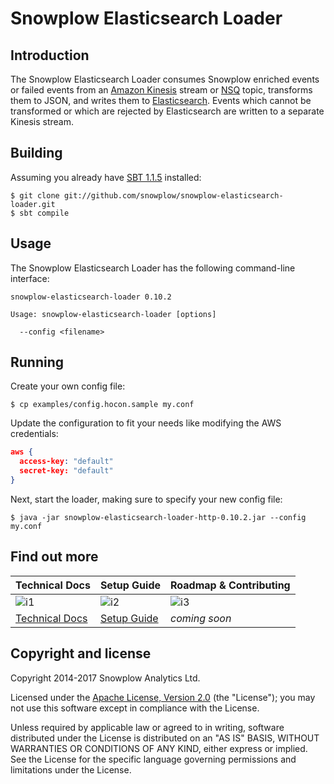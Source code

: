 # Snowplow Elasticsearch Loader

## Introduction

The Snowplow Elasticsearch Loader consumes Snowplow enriched events or failed events from an
[Amazon Kinesis][kinesis] stream or [NSQ][nsq] topic, transforms them to JSON, and writes them to
[Elasticsearch][elasticsearch]. Events which cannot be transformed or which are rejected by
Elasticsearch are written to a separate Kinesis stream.

## Building

Assuming you already have [SBT 1.1.5][sbt] installed:

    $ git clone git://github.com/snowplow/snowplow-elasticsearch-loader.git
    $ sbt compile

## Usage

The Snowplow Elasticsearch Loader has the following command-line interface:

```
snowplow-elasticsearch-loader 0.10.2

Usage: snowplow-elasticsearch-loader [options]

  --config <filename>
```

## Running

Create your own config file:

    $ cp examples/config.hocon.sample my.conf

Update the configuration to fit your needs like modifying the AWS credentials:

```json
aws {
  access-key: "default"
  secret-key: "default"
}
```

Next, start the loader, making sure to specify your new config file:

    $ java -jar snowplow-elasticsearch-loader-http-0.10.2.jar --config my.conf

## Find out more

| Technical Docs              | Setup Guide           | Roadmap & Contributing               |
|-----------------------------|-----------------------|--------------------------------------|
| ![i1][techdocs-image]       | ![i2][setup-image]    | ![i3][roadmap-image]                 |
| [Technical Docs][techdocs]  | [Setup Guide][setup]  | _coming soon_                        |

## Copyright and license

Copyright 2014-2017 Snowplow Analytics Ltd.

Licensed under the [Apache License, Version 2.0][license] (the "License");
you may not use this software except in compliance with the License.

Unless required by applicable law or agreed to in writing, software
distributed under the License is distributed on an "AS IS" BASIS,
WITHOUT WARRANTIES OR CONDITIONS OF ANY KIND, either express or implied.
See the License for the specific language governing permissions and
limitations under the License.

[kinesis]: http://aws.amazon.com/kinesis/
[nsq]: http://nsq.io
[snowplow]: http://snowplowanalytics.com
[elasticsearch]: http://www.elasticsearch.org/
[sbt]: http://www.scala-sbt.org

[setup]: https://github.com/snowplow/snowplow/wiki/elasticsearch-loader-setup
[techdocs]: https://github.com/snowplow/snowplow/wiki/elasticsearch-loader

[techdocs-image]: https://d3i6fms1cm1j0i.cloudfront.net/github/images/techdocs.png
[setup-image]: https://d3i6fms1cm1j0i.cloudfront.net/github/images/setup.png
[roadmap-image]: https://d3i6fms1cm1j0i.cloudfront.net/github/images/roadmap.png
[license]: http://www.apache.org/licenses/LICENSE-2.0
